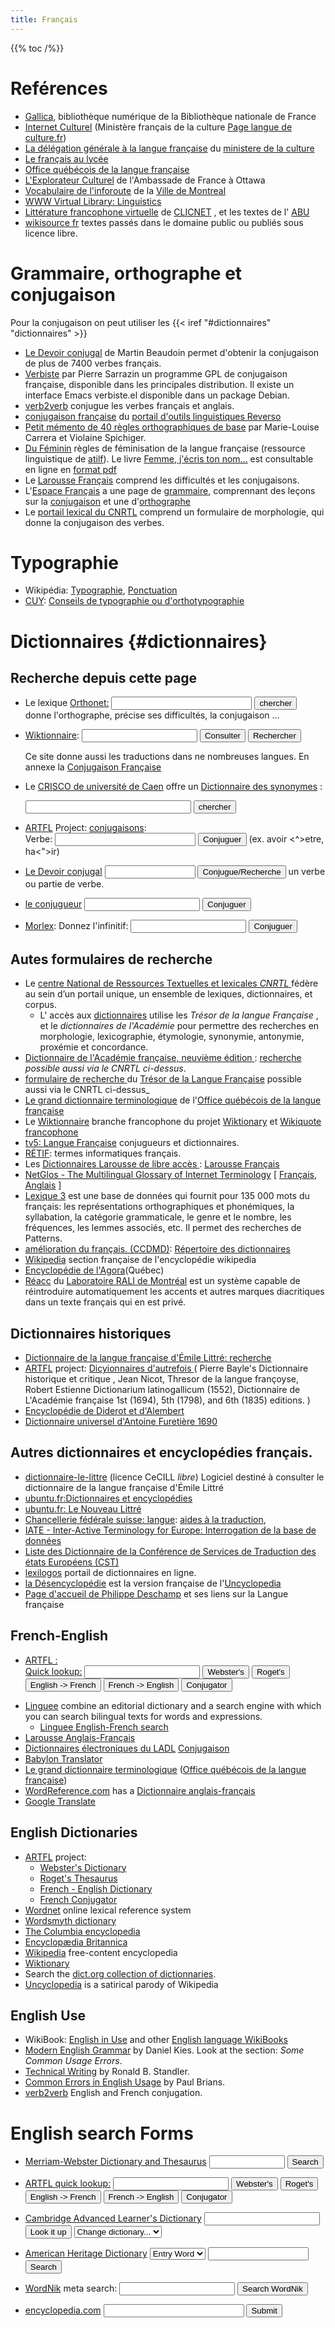 ```yaml
---
title: Français
---
```


{{% toc /%}}

# Reférences
-   [Gallica](http://gallica.bnf.fr/), bibliothèque numérique de la
    Bibliothèque nationale de France
-   [Internet Culturel](http://www.portail.culture.fr/sdx/pic/culture/int/index.htm)
    (Ministère français de la culture
    [Page langue de culture.fr](http://www.culture.fr/Langues/))
-   [La délégation générale à la langue française](http://www.culture.fr/culture/dglf/garde.htm)
    du [ministere de la culture](http://www.culture.fr/)
-   [Le français au lycée](http://www.bplorraine.fr/jeg/francais.htm)
-   [Office québécois de la langue française](http://www.olf.gouv.qc.ca/index.html)
-   [L'Explorateur Culturel](http://ottawa.ambafrance.org/) de
    l'Ambassade de France à Ottawa
-   [Vocabulaire de l'inforoute](http://ville.montreal.qc.ca/adm_site/vocabulr/vocabulr.htm)
    de la [Ville de Montreal](http://ville.montreal.qc.ca/index.htm)
-   [WWW Virtual Library: Linguistics](http://www.emich.edu/~linguist/www-vl.html)
-   [Littérature francophone virtuelle](http://www.swarthmore.edu/Humanities/clicnet/litterature/litterature.html)
    de [CLICNET](http://www.swarthmore.edu/Humanities/clicnet/) , et
    les textes de l' [ABU](http://cedric.cnam.fr/ABU/BIB/)
-   [wikisource fr](http://fr.wikisource.org/) textes passés dans le
    domaine public ou publiés sous licence libre.

# Grammaire, orthographe et conjugaison

Pour la conjugaison on peut utiliser les {{< iref "#dictionnaires" "dictionnaires" >}}

-   [Le Devoir conjugal](http://www.pomme.ualberta.ca/devoir/) de Martin Beaudoin
    permet d'obtenir la conjugaison de plus de 7400 verbes français.
-   [Verbiste](http://perso.b2b2c.ca/sarrazip/dev/verbiste.html) par Pierre Sarrazin
    un programme GPL de conjugaison française, disponible dans les principales distribution.
    Il existe un interface Emacs verbiste.el disponible dans un package Debian.
-   [verb2verb](http://www.verb2verbe.com/) conjugue les verbes français et anglais.
-   [conjugaison française](http://conjugueur.reverso.net/conjugaison-francais.html)
    du [portail d'outils linguistiques Reverso](http://www.reverso.net/)
-   [Petit mémento de 40 règles orthographiques de base](http://www.abord-ch.org/info/memento.htm)
    par Marie-Louise Carrera et Violaine Spichiger.
-   [Du Féminin](http://atilf.atilf.fr/gsouvay/scripts/feminin.exe?REGLE=S)
    règles de féminisation de la langue française (ressource
    linguistique de [atilf](http://www.atilf.fr/)). Le livre
    [Femme, j'écris ton nom...](http://www.ladocumentationfrancaise.fr/rapports-publics/994001174/index.shtml "ladocumentationfrancaise.fr rapports publics")
    est consultable en ligne en
    [format pdf](http://lesrapports.ladocumentationfrancaise.fr/cgi-bin/brp/telestats.cgi?brp_ref=994001174&brp_file=0000.pdf "lesrapports.ladocumentationfrancaise.fr")
-   Le [Larousse Français](http://www.larousse.com/fr/dictionnaires/francais-monolingue)
    comprend les difficultés et les conjugaisons.
-   L'[Espace Français](http://www.espacefrancais.com/) a une
    page de [grammaire](http://www.espacefrancais.com/grammaire/),
    comprennant des leçons sur la [conjugaison](http://www.espacefrancais.com/conjugaison/)
    et une d'[orthographe](http://www.espacefrancais.com/orthographe/)
-   Le [portail lexical du CNRTL](http://www.cnrtl.fr/portail/) comprend
    un formulaire de morphologie, qui donne la conjugaison des verbes.

# Typographie

-   Wikipédia: [Typographie](http://fr.wikipedia.org/wiki/Typographie), [Ponctuation](http://fr.wikipedia.org/wiki/Ponctuation)
-   [CUY](http://www.cuy.be/): [Conseils de typographie ou d'orthotypographie](http://www.cuy.be/orthotypo/orthotypo0.htm)

# Dictionnaires {#dictionnaires}


## Recherche depuis cette page
<ul>
<li><p><form method="get" action="http://orthonet.sdv.fr/php/rech_mot.php">
Le lexique <a href="http://www.sdv.fr/orthonet/">Orthonet:</a>
<input type="text" name="mot" size="25" />
<input type="submit" value="chercher" /><br />
donne l'orthographe, précise ses difficultés, la conjugaison ...
</form></p></li>
<li>
<p><form action="http://fr.wiktionary.org/wiki/Special:Recherche" id="searchform"><a href="http://fr.wiktionary.org/wiki" title="fr.wiktionary.org">Wiktionnaire</a>: <input id="searchInput" name="search" type="text" title="Chercher dans ce wiki [f]" accesskey="f" value="" /> <input type='submit' name="go" id="searchGoButton" value="Consulter" title="Aller vers une page portant exactement ce nom si elle existe." /> <input type='submit' name="fulltext" id="mw-searchButton" value="Rechercher" title="Rechercher les pages comportant ce texte." /></form>
Ce site donne aussi les traductions dans ne nombreuses langues. En annexe la <a href="http://fr.wiktionary.org/wiki/Annexe:Conjugaison_fran%C3%A7aise" title="fr.wiktionary.org Annexe:Conjugaison_française">Conjugaison Française</a></p></li>
<li>
<p>Le <a href="http://www.crisco.unicaen.fr/">CRISCO de université de Caen</a>
offre un <a href="http://elsap1.unicaen.fr/dicosyn.html">Dictionnaire des synonymes</a> :
<form action="http://elsap1.unicaen.fr/cgi-bin/trouvebis2" method="get">
<input type="text" size="30" name="requete" maxlength="50" />
<input type="hidden" value="#" name="refer" />
<input type="submit" value="chercher" />
</form>
</p></li>
<li><a href="http://humanities.uchicago.edu/ARTFL.html">ARTFL</a> Project: <a href="http://humanities.uchicago.edu/forms_unrest/inflect.query.html">conjugaisons</a>:
<form action="http://machaut.uchicago.edu/">
<input type="hidden" name="action" value="search">
<input type="hidden" name="resource" value="conjugator">
Verbe: <input name="verb" size="25" /> <input type="submit" value="Conjuguer" /> (ex. avoir &lt;^&gt;etre, ha&lt;"&gt;ir)
</form>
</li>
<li>
<form action="http://www.pomme.ualberta.ca/devoir/FMPro" method="post"><a href="http://www.pomme.ualberta.ca/devoir/">Le Devoir conjugal</a><input type="hidden" name="-DB" value="verbe.fp5" /> <input type="hidden" name="-lay" value="Layout #1" /> <input type="hidden" name="-Format" value="devoir2.htm" /> <input type="hidden" name="-error" value="devoir2.htm" /> <input type="hidden" name="-Max" value="50" /> <input type="hidden" name="-token" value="tous" /> <input type="hidden" name="-sortfield" value="verbe" /> <input type="hidden" name="-find" value="" /> <input type="hidden" name="-op" value="cn" /> <input type="hidden" name="mode" /> <input type="text" name="trouve" size="15" maxlength="40" /> <input type="submit" name="-find" value="Conjugue/Recherche" /> un verbe ou partie de verbe.</form>
</li>
<li>
<form action="http://www.leconjugueur.com/php/newconjugue.php" method="post">
<p><a href="http://www.leconjugueur.com/frindex.php">le conjugueur</a> <input type="hidden" name="lang" value="fr" /> <input type="hidden" name="oblige" value="N" /> <input type="text" name="verbe" /> <input type="submit" value="Conjuguer" /></p>
</form>
</li>
<li>
<form name="conjug" action="http://bach.arts.kuleuven.be/cgi-bin/conjugfr2.pl" method="get" id="conjug"><a href="http://bach.arts.kuleuven.be/pmertens/morlex/conjug.html">Morlex</a>: <input type="hidden" name="command" value="generate_paradigm" />Donnez l'infinitif: <input type="text" name="infinitive" size="20" /> <input type="submit" value="Conjuguer" /></form>
</li>
</ul>


## Autes formulaires de recherche
-   Le
    [centre National de Ressources Textuelles et lexicales _CNRTL_
    ](http://www.cnrtl.fr)
    fédère au sein d’un portail unique, un ensemble de lexiques,
    dictionnaires, et corpus.
    *  L' accès aux [dictionnaires](http://www.cnrtl.fr/definition/)
    utilise les _Trésor de la langue Française_ , et le
    _dictionnaires de l'Académie_ pour
    permettre des recherches en morphologie, lexicographie,
    étymologie, synonymie, antonymie, proxémie et concordance.
-   [Dictionnaire de l'Académie française, neuvième édition
    ](http://atilf.atilf.fr/academie9.htm) :
    [recherche
    ](http://atilf.atilf.fr/dendien/scripts/generic/form.exe?7;s=2139120285;)
    _possible aussi via le CNRTL ci-dessus_.
-   [formulaire de recherche
    ](http://atilf.atilf.fr/dendien/scripts/tlfiv4/showps.exe?p=combi.htm;java=no;)
    du [Trésor de la Langue Française](http://atilf.atilf.fr)
    possible aussi via le CNRTL ci-dessus_
-   [Le grand dictionnaire terminologique](http://w3.granddictionnaire.com/BTML/FRA/r_Motclef/index1024_1.asp)
    de
    l'[Office québécois de la langue française](http://www.oqlf.gouv.qc.ca/)
-   Le [ Wiktionnaire](http://fr.wiktionary.org/) branche francophone du projet
    [Wiktionary](http://wiktionary.org/) et [Wikiquote francophone](http://fr.wikiquote.org/)
-   [tv5: Langue Française](http://www.tv5.org/cms/chaine-francophone/Langue-Francaise/)
    conjugueurs et dictionnaires.
-   [RÉTIF](http://deschamp.free.fr/exinria/RETIF/):
    termes informatiques français.
-   Les [Dictionnaires Larousse de libre accès
    ](http://www.larousse.com/fr/dictionnaires):
    [Larousse Français
    ](http://www.larousse.com/fr/dictionnaires/francais-monolingue)
-   [NetGlos - The Multilingual Glossary of Internet Terminology](http://wwli.com/translation/netglos/netglos.html)
    [
    [Français](http://wwli.com/translation/netglos/glossary/french.html),
    [Anglais](http://wwli.com/translation/netglos/glossary/glossary.html)
    ]
-   [Lexique 3](http://www.lexique.org/) est une base de données qui
    fournit pour 135 000 mots du français: les représentations
    orthographiques et phonémiques, la syllabation, la catégorie
    grammaticale, le genre et le nombre, les fréquences, les lemmes
    associés, etc. Il permet des recherches de Patterns.
-   [amélioration du français. (CCDMD)](http://www.ccdmd.qc.ca/fr):
    [Répertoire des dictionnaires](http://www.ccdmd.qc.ca/fr/repertoire/index.cgi?recherche=3 "www.ccdmd.qc.ca/fr recherche dictionnaires")
-   [Wikipedia](http://fr.wikipedia.org/wiki/Accueil) section
    française de l'encyclopédie wikipedia
-   [Encyclopédie de l'Agora](http://agora.qc.ca/encyclopedie/)(Québec)
-   [Réacc](http://rali.iro.umontreal.ca/Reacc/Reacc.fr.cgi) du
    [Laboratoire RALI de Montréal](http://rali.iro.umontreal.ca/)
    est un système capable de réintroduire automatiquement les accents
    et autres marques diacritiques dans un texte français qui en est
    privé.

## Dictionnaires historiques
-   [Dictionnaire de la langue française d'Émile Littré: recherche
    ](http://francois.gannaz.free.fr/Littre/accueil.php)
-   [ARTFL](http://humanities.uchicago.edu/ARTFL.html) project:
    [Dicyionnaires d'autrefois
    ](http://www.lib.uchicago.edu/efts/ARTFL/projects/dicos/)
    ( Pierre Bayle's Dictionnaire historique et critique , Jean Nicot,
    Thresor de la langue françoyse, Robert Estienne Dictionarium
    latinogallicum (1552), Dictionnaire de L'Académie française 1st
    (1694), 5th (1798), and 6th (1835) editions. )
-   [Encyclopédie de Diderot et d'Alembert](http://tuna.uchicago.edu/homes/mark/ENC_DEMO/ENC_special.colet.html)
-   [Dictionnaire universel d'Antoine Furetière 1690](http://www.xn--furetire-60a.eu/index.php)

## Autres dictionnaires et encyclopédies français.
-   [dictionnaire-le-littre](http://code.google.com/p/dictionnaire-le-littre/)
    (licence CeCILL _libre_)
    Logiciel destiné à consulter le dictionnaire de la langue française d'Émile Littré
-   [ubuntu.fr:Dictionnaires et encyclopédies](http://doc.ubuntu-fr.org/dictionnaires_encyclopedies)
-   [ubuntu.fr: Le Nouveau Littré](http://doc.ubuntu-fr.org/nlittre)
-   [Chancellerie fédérale suisse: langue](http://www.bk.admin.ch/themen/lang/index.html):
    [aides à la traduction](http://www.bk.admin.ch/themen/lang/04929/index.html?lang=fr),
-   [IATE - Inter-Active Terminology for Europe: Interrogation de la base de données](http://iate.europa.eu/iatediff/switchLang.do?success=mainPage&lang=fr)
-   [Liste des Dictionnaire de la Conférence de Services de Traduction des états Européens (CST)](http://www.cotsoes.org/Hilfsmittel/Wörterbücher/)
-   [lexilogos](http://www.lexilogos.com) portail de dictionnaires en ligne.
-   [la Désencyclopédie](http://desencyclopedie.wikia.com/) est la
    version française de l'[Uncyclopedia](http://uncyclopedia.org/)
-   [Page d'accueil de Philippe Deschamp](http://deschamp.free.fr/exinria/)
    et ses liens sur la Langue française

## French-English

-   [ARTFL :](http://humanities.uchicago.edu/)
    <form method="get" action="http://machaut.uchicago.edu/">
    <input type="hidden" name="action" value="search" />
    <a href=""http://machaut.uchicago.edu/?resource=quickkeys">Quick lookup:</a>
    <input class="red" type="text" name="word" size="20" value="" />
    <input class="blue" name="resource" type="submit" value="Webster's" />
    <input class="blue" name="resource" type="submit" value="Roget's" />
    <input class="blue" name="resource" type="submit" value="English -&gt; French" />
    <input class="blue" name="resource" type="submit" value="French -&gt; English" />
    <input class="blue" name="resource" type="submit" value="Conjugator" />
    <input type="hidden" name="quicksearch" value="on" />
    </form>
-   [Linguee](http://www.linguee.com/)
    combine an editorial dictionary
    and a search engine with which you can search bilingual texts
    for words and expressions.
    -   [Linguee English-French search](http://www.linguee.com/english-french/)
-   [Larousse Anglais-Français](http://www.larousse.com/fr/dictionnaires/anglais)
-   [Dictionnaires électroniques du LADL](http://www-ceril.univ-mlv.fr/Dictionnaires/)
    [Conjugaison](http://web-lli.univ-paris13.fr/dyn/Conjugaison)
-   [Babylon Translator](http://www.babylon.com/)
-   [Le grand dictionnaire terminologique](http://w3.granddictionnaire.com/btml/fra/r_motclef/index1024_1.asp)
    ([Office québécois de la langue française](http://www.oqlf.gouv.qc.ca/))
-   [WordReference.com](http://www.wordreference.com/) has a
    [Dictionnaire anglais-français](http://www.wordreference.com/enfr/)
-   [Google Translate](http://translate.google.com/)

## English Dictionaries
-   [ARTFL](http://humanities.uchicago.edu/orgs/ARTFL) project:
    -   [Webster's Dictionary](http://machaut.uchicago.edu/?resource=Webster's)
    -   [Roget's Thesaurus](http://machaut.uchicago.edu/?resource=Roget's)
    -   [French - English Dictionary](/?resource=frengdict)
    -   [French Conjugator](/?resource=conjugator)
-   [Wordnet](http://www.cogsci.princeton.edu/~wn/) online lexical
reference system
-   [Wordsmyth dictionary](http://www.wordsmyth.net/)
-   [The Columbia encyclopedia](http://www.bartleby.com/65/)
-   [Encyclopædia Britannica](hhttp://www.britannica.com/)
-   [Wikipedia](http://en.wikipedia.org/wiki/Main_Page)
    free-content encyclopedia
-   [Wiktionary](http://en.wiktionary.org/wiki/)
-   Search the
    [dict.org collection of dictionnaries](http://www.dict.org/bin/Dict "dict.org Dict").
-   [Uncyclopedia](http://uncyclopedia.org/) is a satirical parody
    of Wikipedia

## English Use

-   WikiBook: [English in Use](http://en.wikibooks.org/wiki/English_in_Use) and
     other [English language WikiBooks](http://en.wikibooks.org/wiki/English)
-   [Modern English Grammar](http://papyr.com/hypertextbooks/grammar/)
     by Daniel Kies. Look at the section: _Some Common Usage Errors_.
-   [Technical Writing](http://www.rbs0.com/tw.htm) by Ronald B. Standler.
-   [Common Errors in English Usage](http://public.wsu.edu/~brians/errors/)
    by Paul Brians.
-   [verb2verb](http://www.verb2verbe.com/) English and French conjugation.

# English search Forms

<ul>
<li><form method="get" action="http://www.m-w.com/cgi-bin/dictionary">
<a href="http://www.m-w.com/">Merriam-Webster Dictionary and Thesaurus</a>
<input type="text" name="va" size="12" maxlength="50" />
<input type="submit" value="Search" />
</form></li>
<li><form method="get" action="http://machaut.uchicago.edu/">
<input type="hidden" name="action" value="search" />
<a href="http://machaut.uchicago.edu/?resource=quickkeys">ARTFL quick lookup:</a>
<input class="red" type="text" name="word" size="20" value="" />
<input class="blue" name="resource" type="submit" value="Webster's" />
<input class="blue" name="resource" type="submit" value="Roget's" />
<input class="blue" name="resource" type="submit" value="English -&gt; French" />
<input class="blue" name="resource" type="submit" value="French -&gt; English" />
<input class="blue" name="resource" type="submit" value="Conjugator" />
<input type="hidden" name="quicksearch" value="on" />
</form></li>
<li><form name="search" method="get" action="http://dictionary.cambridge.org/results.asp" id="search">
<a href="http://dictionary.cambridge.org/" title="dictionary.cambridge.org">Cambridge Advanced Learner's Dictionary</a>
<input name="searchword" id="searchword" type="text" />
<input type="submit" value="Look it up" />
<select id="dictselect">
<option value="" selected="selected">Change dictionary...</option>
<option value="">----------------</option>
<option value='http://dictionary.cambridge.org/results.asp?dict=L'>Learner's</option>
<option value='http://dictionary.cambridge.org/results.asp?dict=A'>
American English</option>
<option value='http://dictionary.cambridge.org/results.asp?dict=I'>Idioms</option>
<option value='http://dictionary.cambridge.org/results.asp?dict=P'>
Phrasal Verbs</option>
<option value='http://dictionary.cambridge.org/results.asp?dict=F'>
French / English</option>
<option value='http://dictionary.cambridge.org/results.asp?dict=S'>
Spanish / English</option>
</select>
</form>
</li>
<li><form method="get" action="http://www.bartleby.com/cgi-bin/texis/webinator/ahdsearch">
    <a href="http://www.bartleby.com/61/">American Heritage Dictionary</a>
    <select name="search_type">
    <option value="enty">Entry Word</option>
    <option value="full">Full Text</option>
    <option value="defn">Definition</option>
    <option value="etym">Etymology</option>
    <option value="note">Notes</option>
    <option value="front">Articles</option>
    </select>
    <input type="text" size="17" maxlength="30" name="query" />
    <input type="hidden" name="db" value="ahd" />
    <input type="submit" name="Submit" value="Search" />
    </form>
</li>
<li><form accept-charset="UTF-8" action="http://www.wordnik.com/words/" autocapitalize="off" autocomplete="off" id="search_form" method="get">
<a href="http://www.wordnik.com/">WordNik</a> meta search:
<input name="utf8" type="hidden" value="&#x2713;" />
<input class="text" id="search" name="w" type="text" value="" />
<input type="submit" value="Search WordNik" />
</form>
</li>
<li><form action="http://www.encyclopedia.com/searchresults.aspx" method="post">
<a href="http://www.encyclopedia.com" title="Encyclopedia.com">encyclopedia.com</a>
<input size="25" class="searchbox" id="headersearch_searchbox"                                      name="searchterm" type="text" value="" />
<input type="submit" name="search" value="Submit" />
</form>
</li>
</ul>


<!-- Local Variables: -->
<!-- mode: markdown -->
<!-- ispell-local-dictionary: "french" -->
<!-- End: -->

